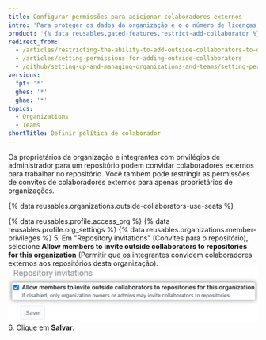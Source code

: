 ```yaml
---
title: Configurar permissões para adicionar colaboradores externos
intro: 'Para proteger os dados da organização e o o número de licenças pagas usadas, você pode permitir que somente proprietários convidem colaboradores externos para os repositórios da organização.'
product: '{% data reusables.gated-features.restrict-add-collaborator %}'
redirect_from:
  - /articles/restricting-the-ability-to-add-outside-collaborators-to-organization-repositories/
  - /articles/setting-permissions-for-adding-outside-collaborators
  - /github/setting-up-and-managing-organizations-and-teams/setting-permissions-for-adding-outside-collaborators
versions:
  fpt: '*'
  ghes: '*'
  ghae: '*'
topics:
  - Organizations
  - Teams
shortTitle: Definir política de colaborador
---
```


Os proprietários da organização e integrantes com privilégios de administrador para um repositório podem convidar colaboradores externos para trabalhar no repositório. Você também pode restringir as permissões de convites de colaboradores externos para apenas proprietários de organizações.

{% data reusables.organizations.outside-collaborators-use-seats %}

{% data reusables.profile.access_org %}
{% data reusables.profile.org_settings %}
{% data reusables.organizations.member-privileges %}
5. Em "Repository invitations" (Convites para o repositório), selecione **Allow members to invite outside collaborators to repositories for this organization** (Permitir que os integrantes convidem colaboradores externos aos repositórios desta organização). ![Caixa de seleção para permitir que os integrantes convidem colaboradores externos aos repositórios da organização](/assets/images/help/organizations/repo-invitations-checkbox-updated.png)
6. Clique em **Salvar**.
